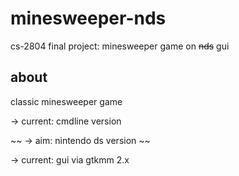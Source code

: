minesweeper-nds
===============

cs-2804 final project: minesweeper game on ~~nds~~ gui

## about

classic minesweeper game

-> current: cmdline version 

~~ -> aim: nintendo ds version ~~

-> current: gui via gtkmm 2.x



